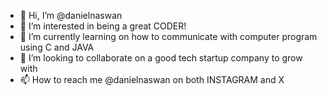 - 👋 Hi, I’m @danielnaswan
- 👀 I’m interested in being a great CODER!
- 🌱 I’m currently learning on how to communicate with computer program using C and JAVA
- 💞️ I’m looking to collaborate on a good tech startup company to grow with
- 📫 How to reach me @danielnaswan on both INSTAGRAM and X

<!---
danielnaswan/danielnaswan is a ✨ special ✨ repository because its `README.md` (this file) appears on your GitHub profile.
You can click the Preview link to take a look at your changes.
--->
